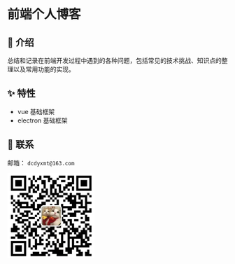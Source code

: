 # 前端个人博客

## 🚩 介绍

总结和记录在前端开发过程中遇到的各种问题，包括常见的技术挑战、知识点的整理以及常用功能的实现。

## ✨ 特性

-   vue 基础框架
-   electron 基础框架

## 💟 联系

邮箱： `dcdyxmt@163.com`

<img src="/weixin.jpg" width="200" />
